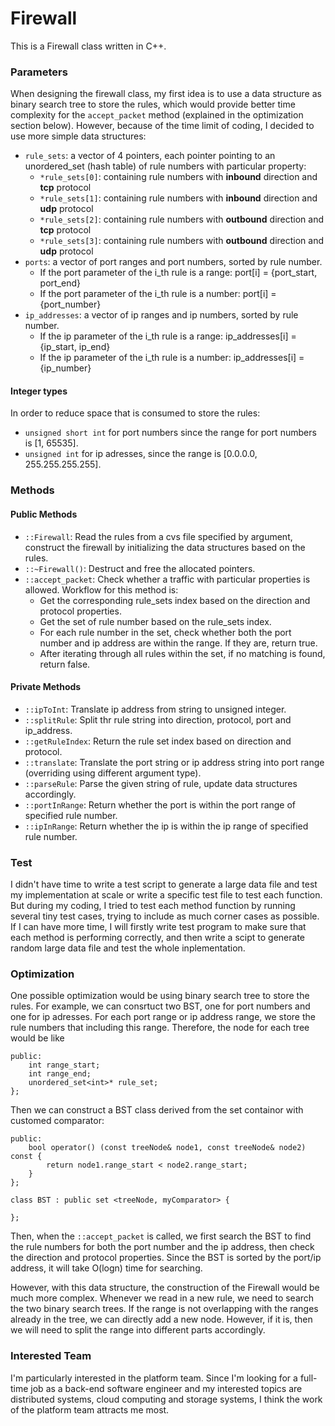 # Firewall
This is a Firewall class written in C++.

### Parameters
When designing the firewall class, my first idea is to use a data structure as binary search tree to store the rules, which would provide better time complexity for the `accept_packet` method (explained in the optimization section below). However, because of the time limit of coding, I decided to use more simple data structures:

* `rule_sets`: a vector of 4 pointers, each pointer pointing to an unordered_set (hash table) of rule numbers with particular property:
    * `*rule_sets[0]`: containing rule numbers with **inbound** direction and **tcp** protocol
    * `*rule_sets[1]`: containing rule numbers with **inbound** direction and **udp** protocol
    * `*rule_sets[2]`: containing rule numbers with **outbound** direction and **tcp** protocol
    * `*rule_sets[3]`: containing rule numbers with **outbound** direction and **udp** protocol
* `ports`: a vector of port ranges and port numbers, sorted by rule number.
    * If the port parameter of the i_th rule is a range: port[i] = {port_start, port_end}
    * If the port parameter of the i_th rule is a number: port[i] = {port_number}
* `ip_addresses`: a vector of ip ranges and ip numbers, sorted by rule number.
    * If the ip parameter of the i_th rule is a range: ip_addresses[i] = {ip_start, ip_end}
    * If the ip parameter of the i_th rule is a number: ip_addresses[i] = {ip_number}

#### Integer types
In order to reduce space that is consumed to store the rules:
* `unsigned short int` for port numbers since the range for port numbers is [1, 65535].
* `unsigned int` for ip adresses, since the range is [0.0.0.0, 255.255.255.255].

### Methods
#### Public Methods
* `::Firewall`: Read the rules from a cvs file specified by argument, construct the firewall by initializing the data structures based on the rules.
* `::~Firewall()`: Destruct and free the allocated pointers.
* `::accept_packet`: Check whether a traffic with particular properties is allowed. Workflow for this method is:
    * Get the corresponding rule_sets index based on the direction and protocol properties.
    * Get the set of rule number based on the rule_sets index.
    * For each rule number in the set, check whether both the port number and ip address are within the range. If they are, return true.
    * After iterating through all rules within the set, if no matching is found, return false.

#### Private Methods
* `::ipToInt`: Translate ip address from string to unsigned integer.
* `::splitRule`: Split thr rule string into direction, protocol, port and ip_address.
* `::getRuleIndex`: Return the rule set index based on direction and protocol.
* `::translate`: Translate the port string or ip address string into port range (overriding using different argument type).
* `::parseRule`: Parse the given string of rule, update data structures accordingly.
* `::portInRange`: Return whether the port is within the port range of specified rule number.
* `::ipInRange`: Return whether the ip is within the ip range of specified rule number.

### Test
I didn't have time to write a test script to generate a large data file and test my implementation at scale or write a specific test file to test each function. But during my coding, I tried to test each method function by running several tiny test cases, trying to include as much corner cases as possible. If I can have more time, I will firstly write test program to make sure that each method is performing correctly, and then write a scipt to generate random large data file and test the whole inplementation.

### Optimization
One possible optimization would be using binary search tree to store the rules. For example, we can consrtuct two BST, one for port numbers and one for ip adresses. For each port range or ip address range, we store the rule numbers that including this range. Therefore, the node for each tree would be like
```class treeNode {
public:
	int range_start;
	int range_end;
	unordered_set<int>* rule_set;
};
```

Then we can construct a BST class derived from the set containor with customed comparator:

```class myComparator {
public:
    bool operator() (const treeNode& node1, const treeNode& node2) const {
        return node1.range_start < node2.range_start;
    }
};

class BST : public set <treeNode, myComparator> {

};
```

Then, when the `::accept_packet` is called, we first search the BST to find the rule numbers for both the port number and the ip address, then check the direction and protocol properties. Since the BST is sorted by the port/ip address, it will take O(logn) time for searching.

However, with this data structure, the construction of the Firewall would be much more complex. Whenever we read in a new rule, we need to search the two binary search trees. If the range is not overlapping with the ranges already in the tree, we can directly add a new node. However, if it is, then we will need to split the range into different parts accordingly.

### Interested Team
I'm particularly interested in the platform team. Since I'm looking for a full-time job as a back-end software engineer and my interested topics are distributed systems, cloud computing and storage systems, I think the work of the platform team attracts me most.